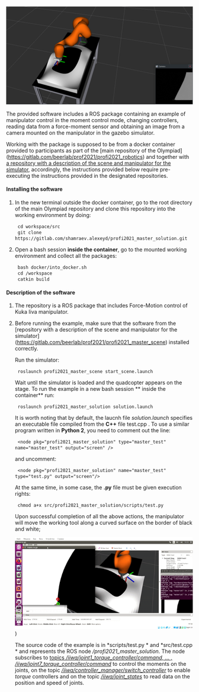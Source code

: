 ![iiwa_test_1](docs/pics/iiwa_test_1.png)

The provided software includes a ROS package containing an example of manipulator control in the moment control mode, changing controllers, reading data from a force-moment sensor and obtaining an image from a camera mounted on the manipulator in the gazebo simulator.



Working with the package is supposed to be from a docker container provided to participants as part of the [main repository of the Olympiad] (https://gitlab.com/beerlab/prof2021/profi2021_robotics) and together with [a repository with a description of the scene and manipulator for the simulator](https://gitlab.com/beerlab/prof2021/profi2021_master_scene ), accordingly, the instructions provided below require pre-executing the instructions provided in the designated repositories.


#### Installing the software

1. In the new terminal outside the docker container, go to the root directory of the main Olympiad repository and clone this repository into the working environment by doing:

        cd workspace/src
        git clone https://gitlab.com/shamraev.alexeyd/profi2021_master_solution.git

2. Open a bash session **inside the container**, go to the mounted working environment and collect all the packages:

        bash docker/into_docker.sh
        cd /workspace
        catkin build


#### Description of the software

1. The repository is a ROS package that includes Force-Motion control of Kuka Iiva manipulator.

2. Before running the example, make sure that the software from the [repository with a description of the scene and manipulator for the simulator] (https://gitlab.com/beerlab/prof2021/profi2021_master_scene) installed correctly.

    Run the simulator:

        roslaunch profi2021_master_scene start_scene.launch

    Wait until the simulator is loaded and the quadcopter appears on the stage. To run the example in a new bash session ** inside the container** run:

        roslaunch profi2021_master_solution solution.launch

    It is worth noting that by default, the laucnh file _solution.launch_ specifies an executable file compiled from the **C++** file test.cpp . To use a similar program written in **Python 2**, you need to comment out the line:

        <node pkg="profi2021_master_solution" type="master_test" name="master_test" output="screen" />

    and uncomment:

        <node pkg="profi2021_master_solution" name="master_test" type="test.py" output="screen"/>

    At the same time, in some case, the **.py** file must be given execution rights:
        
        chmod a+x src/profi2021_master_solution/scripts/test.py
    
    Upon successful completion of all the above actions, the manipulator will move the working tool along a curved surface on the border of black and white;

    <img src="docs/pics/iiwa_track_2_example.gif?raw=true" width="800px">)
    

    The source code of the example is in *scripts/test.py * and *src/test.cpp * and represents the ROS node */profi2021_master_solution*. The node subscribes to [topics */iiwa/joint1_torque_controller/command, ... , /iiwa/joint7_torque_controller/command*](https://docs.ros.org/en/api/std_msgs/html/msg/Float64.html ) to control the moments on the joints, on the topic [*/iiwa/controller_manager/switch_controller*](http://docs.ros.org/en/api/controller_manager_msgs/html/srv/SwitchController.html ) to enable _torque_ controllers and on the topic [*/iiwa/joint_states*](https://docs.ros.org/en/api/sensor_msgs/html/msg/JointState.html ) to read data on the position and speed of joints.
